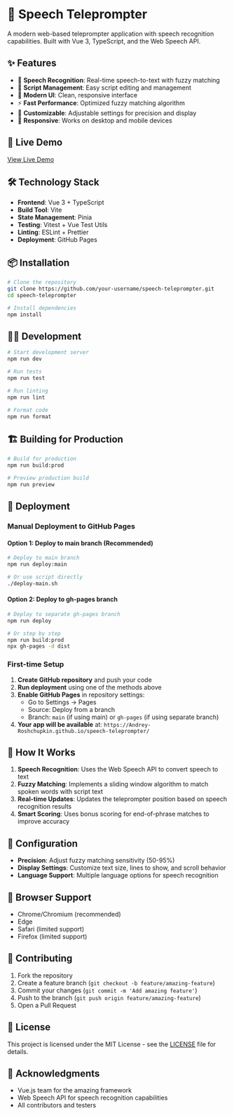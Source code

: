# 🎤 Speech Teleprompter

A modern web-based teleprompter application with speech recognition capabilities. Built with Vue 3, TypeScript, and the Web Speech API.

## ✨ Features

- 🎯 **Speech Recognition**: Real-time speech-to-text with fuzzy matching
- 📝 **Script Management**: Easy script editing and management
- 🎨 **Modern UI**: Clean, responsive interface
- ⚡ **Fast Performance**: Optimized fuzzy matching algorithm
- 🔧 **Customizable**: Adjustable settings for precision and display
- 📱 **Responsive**: Works on desktop and mobile devices

## 🚀 Live Demo

[View Live Demo](https://your-username.github.io/speech-teleprompter/)

## 🛠️ Technology Stack

- **Frontend**: Vue 3 + TypeScript
- **Build Tool**: Vite
- **State Management**: Pinia
- **Testing**: Vitest + Vue Test Utils
- **Linting**: ESLint + Prettier
- **Deployment**: GitHub Pages

## 📦 Installation

```bash
# Clone the repository
git clone https://github.com/your-username/speech-teleprompter.git
cd speech-teleprompter

# Install dependencies
npm install
```

## 🏃‍♂️ Development

```bash
# Start development server
npm run dev

# Run tests
npm run test

# Run linting
npm run lint

# Format code
npm run format
```

## 🏗️ Building for Production

```bash
# Build for production
npm run build:prod

# Preview production build
npm run preview
```

## 🚀 Deployment

### Manual Deployment to GitHub Pages

#### Option 1: Deploy to main branch (Recommended)

```bash
# Deploy to main branch
npm run deploy:main

# Or use script directly
./deploy-main.sh
```

#### Option 2: Deploy to gh-pages branch

```bash
# Deploy to separate gh-pages branch
npm run deploy

# Or step by step
npm run build:prod
npx gh-pages -d dist
```

### First-time Setup

1. **Create GitHub repository** and push your code
2. **Run deployment** using one of the methods above
3. **Enable GitHub Pages** in repository settings:
   - Go to Settings → Pages
   - Source: Deploy from a branch
   - Branch: `main` (if using main) or `gh-pages` (if using separate branch)
4. **Your app will be available** at: `https://Andrey-Roshchupkin.github.io/speech-teleprompter/`

## 🎯 How It Works

1. **Speech Recognition**: Uses the Web Speech API to convert speech to text
2. **Fuzzy Matching**: Implements a sliding window algorithm to match spoken words with script text
3. **Real-time Updates**: Updates the teleprompter position based on speech recognition results
4. **Smart Scoring**: Uses bonus scoring for end-of-phrase matches to improve accuracy

## 🔧 Configuration

- **Precision**: Adjust fuzzy matching sensitivity (50-95%)
- **Display Settings**: Customize text size, lines to show, and scroll behavior
- **Language Support**: Multiple language options for speech recognition

## 📱 Browser Support

- Chrome/Chromium (recommended)
- Edge
- Safari (limited support)
- Firefox (limited support)

## 🤝 Contributing

1. Fork the repository
2. Create a feature branch (`git checkout -b feature/amazing-feature`)
3. Commit your changes (`git commit -m 'Add amazing feature'`)
4. Push to the branch (`git push origin feature/amazing-feature`)
5. Open a Pull Request

## 📄 License

This project is licensed under the MIT License - see the [LICENSE](LICENSE) file for details.

## 🙏 Acknowledgments

- Vue.js team for the amazing framework
- Web Speech API for speech recognition capabilities
- All contributors and testers

